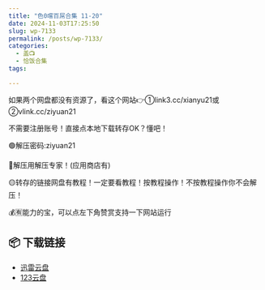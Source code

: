 ```yaml
---
title: "色0嚐百屌合集 11-20"
date: 2024-11-03T17:25:50
slug: wp-7133
permalink: /posts/wp-7133/
categories:
  - 盖📺
  - 恰饭合集
tags:

---
```


如果两个网盘都没有资源了，看这个网站👉①link3.cc/xianyu21或②vlink.cc/ziyuan21

不需要注册账号！直接点本地下载转存OK？懂吧！

🟢解压密码:ziyuan21

🔵解压用解压专家！(应用商店有)

🟡转存的链接网盘有教程！一定要看教程！按教程操作！不按教程操作你不会解压！

💰🈶能力的宝，可以点左下角赞赏支持一下网站运行

## 📦 下载链接
- [迅雷云盘](https://blziyuan21.com/pay-download/7133?key=8c6f682ada&down_id=0)
- [123云盘](https://blziyuan21.com/pay-download/7133?key=8c6f682ada&down_id=1)

